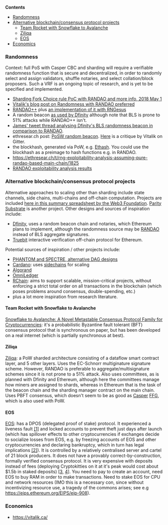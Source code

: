<!-- START doctoc generated TOC please keep comment here to allow auto update -->
<!-- DON'T EDIT THIS SECTION, INSTEAD RE-RUN doctoc TO UPDATE -->
**Contents**

- [Randomness](#randomness)
- [Alternative blockchain/consensus protocol projects](#alternative-blockchainconsensus-protocol-projects)
  - [Team Rocket with Snowflake to Avalanche](#team-rocket-with-snowflake-to-avalanche)
  - [Ziliqa](#ziliqa)
  - [EOS](#eos)
- [Economics](#economics)

<!-- END doctoc generated TOC please keep comment here to allow auto update -->

### Randomness

Context: full PoS with Casper CBC and sharding will require a verifiable randomness function that is secure and decentralized, in order to randomly select and assign validators, shuffle notaries, and select collation/block proposers. Such a VRF is an ongoing topic of research, and is yet to be specified and implemented. 

* [Sharding Fork Choice rule PoC with RANDAO and more info, 2018 May 1](https://twitter.com/VitalikButerin/status/991021062811930624)
* [Vitalik's blog post on Randomness with RANDAO preferred](https://vitalik.ca/files/randomness.html)
* [RANDAO++](https://twitter.com/VitalikButerin/status/734735362493427713) plus [an implementation of it with RNGesus](https://github.com/zweicoder/RNGesus)
* A random beacon [as used by Dfinity]() although note that BLS is prone to 51% attacks while RANDAO++ isn't.
* [James' tweet thread analysing Dfinity's BLS randomness beacon in comparison to RANDAO](https://twitter.com/JamesCRay01/status/984289250400075777).
* ethresear.ch post: [PoSW random beacon](https://ethresear.ch/t/posw-random-beacon/1814). [Here](https://gitter.im/ethereum/sharding?at=5adf53096d7e07082b2bdf44) is a critique by Vitalik on Gitter.
* the blockhash, generated via PoW, e.g. [Ethash](https://ethereum.github.io/yellowpaper/paper.pdf#appendix.J). You could use the blockhash as a preimage to hash functions e.g. in RANDAO.
* https://ethresear.ch/t/rng-exploitability-analysis-assuming-pure-randao-based-main-chain/1825
* [RANDAO exploitability analysis results](https://gitter.im/ethereum/sharding?at=5af228fc40f24c43046242f9)

### Alternative blockchain/consensus protocol projects

Alternative approaches to scaling other than sharding include state channels, side chains, multi-chains and off-chain computation. Projects are included [here in this summary spreadsheet by the Web3 Foundation](https://docs.google.com/spreadsheets/d/1BQ0bK_LhSQvxtvXryVoIcmxeKMuVJCq6oD0aS5_hpC8). [Parity Substrate](https://www.reddit.com/r/ethereum/comments/8dgoup/parity_substrate/) is another project. Other designs and sources of inspiration include:
- [Dfinity](https://www.dfinity.org/pdf-viewer/pdfs/viewer?file=../library/dfinity-consensus.pdf), uses a random beacon chain and notaries, which Ethereum plans to implement, although the randomness source may be [RANDAO](https://github.com/ethereum/research/blob/master/sharding_fork_choice_poc/beacon_chain_node.py) instead of BLS aggregate signatures.
- [Truebit](https://truebit.io/) interactive verification off-chain protocol for Ethereum.

Potential sources of inspiration / other projects include:
- [PHANTOM and SPECTRE, alternative DAG designs](https://ethresear.ch/t/phantom-and-spectre-by-a-zohar-and-y-sompolinsky/1888)
- [Cardano](https://cardanodocs.com/introduction/): uses [sidechains](https://www.blockstream.com/sidechains.pdf) for scaling
- [Algorand](https://www.algorand.com/whitepapers/)
- [OmniLedger](https://eprint.iacr.org/2017/406.pdf)
- [RChain](http://architecture-docs.readthedocs.io/introduction/motivation.html): aims to support scalable, mission-critical projects, without enforcing a strict total order on all transactions in the blockchain (which poses problems around consensus, double-spending, etc.)
- plus a lot more inspiration from research literature.

#### Team Rocket with Snowflake to Avalanche

[Snowflake to Avalanche: A Novel Metastable Consensus Protocol Family for
Cryptocurrencies](https://ipfs.io/ipfs/QmUy4jh5mGNZvLkjies1RWM4YuvJh5o2FYopNPVYwrRVGV): it's a probabilistic Byzantine fault tolerant (BFT) consensus protocol that is synchronous on paper, but has been developed on a real internet (which is partially synchronous at best).

#### Ziliqa

[Ziliqa](https://docs.zilliqa.com/whitepaper.pdf): a PoW sharded architecture consisting of a dataflow smart contract layer, and 5 other layers. Uses the EC-Schnorr multiginature signature scheme. However, RANDAO is preferable to aggregate/multisignature schemes since it is not prone to a 51% attack. Also uses committees, as is planned with Dfinity and Ethereum, although here the committees manage how miners are assigned to shards, whereas in Ethereum that is the task of the beacon chain and the sharding manager contract on the main chain. Uses PBFT consensus, which doesn't seem to be as good as [Casper](https://github.com/ethereum/wiki/wiki/Casper-Proof-of-Stake-compendium) [FFG](https://eips.ethereum.org/EIPS/eip-1011), which is also used with PoW.

#### EOS

[EOS](https://eos.io/): has a DPOS (delegated proof of stake) protocol. It experienced a liveness fault [[1]](https://www.coindesk.com/cold-reception-crypto-reacted-eos-blockchain-freeze/) and locked accounts to prevent theft just days after launch (which has spillover effects to other cryptocurrencies if exchanges decide to socialize losses from EOS, e.g. by freezing accounts of EOS and other cryptocurrencies and declaring bankruptcy, which in turn has legal implications [[2]](https://www.coindesk.com/eos-locked-7-accounts-implications-everyone-crypto/)). It is controlled by a relatively centralised server and cartel of 21 block producers. It does not have a provably correct-by-construction, formally verified consensus protocol. It is very expensive with deposits instead of fees (deploying Cryptokitties on it at it's peak would cost about $1.5b in staked deposits) [[3](https://ethresear.ch/t/against-replacing-transaction-fees-with-deposits/940/3), [4](https://ethresear.ch/t/against-replacing-transaction-fees-with-deposits/940?u=jamesray1)]. You need to pay to create an account, need EOS to buy RAM in order to make transactions. Need to stake EOS for CPU and network resources (IMO this is a necessary con, since without incentivizing resource use, a tragedy of the commons arises; see e.g https://eips.ethereum.org/EIPS/eip-908).

### Economics

* https://vitalik.ca/